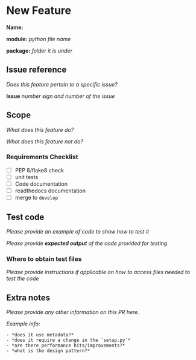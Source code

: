 # New Feature 
**Name:**

**module:** *python file name*

**package:** *folder it is under*

## Issue reference
*Does this feature pertain to a specific issue?*

**Issue** *number sign and number of the issue*

## Scope
*What does this feature do?*

*What does this feature not do?* 

### Requirements Checklist
- [ ] PEP 8/flake8 check
- [ ] unit tests
- [ ] Code documentation
- [ ] readthedocs documentation
- [ ] merge to `develop`

## Test code
*Please provide an example of code to show how to test it*

*Please provide **expected output** of the code provided for testing*

### Where to obtain test files
*Please provide instructions if applicable on how to access files needed to test the code*

## Extra notes
*Please provide any other information on this PR here.*

*Example info:*

    - *does it use metadata?*
    - *does it require a change in the `setup.py`*
    - *are there performance hits/improvements?*
    - *what is the design pattern?*
